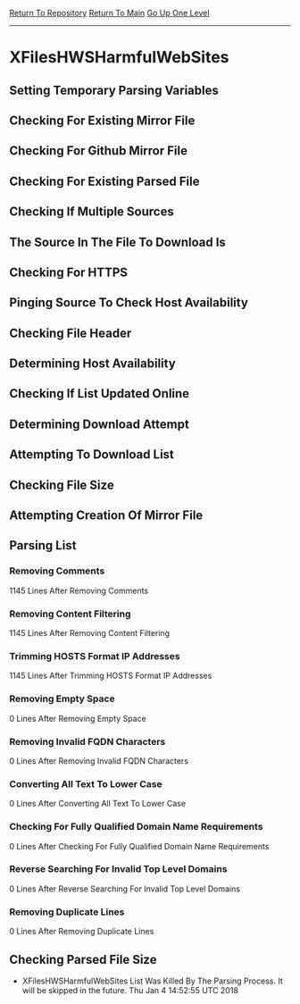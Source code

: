 [Return To Repository](https://github.com/deathbybandaid/piholeparser/)
[Return To Main](https://github.com/deathbybandaid/piholeparser/blob/master/RecentRunLogs/Mainlog.md)
[Go Up One Level](https://github.com/deathbybandaid/piholeparser/blob/master/RecentRunLogs/TopLevelScripts/30-Processing-Blacklists.md)
____________________________________
# XFilesHWSHarmfulWebSites
## Setting Temporary Parsing Variables
## Checking For Existing Mirror File
## Checking For Github Mirror File
## Checking For Existing Parsed File
## Checking If Multiple Sources
## The Source In The File To Download Is
## Checking For HTTPS
## Pinging Source To Check Host Availability
## Checking File Header
## Determining Host Availability
## Checking If List Updated Online
## Determining Download Attempt
## Attempting To Download List
## Checking File Size
## Attempting Creation Of Mirror File
## Parsing List
### Removing Comments
1145 Lines After Removing Comments
### Removing Content Filtering
1145 Lines After Removing Content Filtering
### Trimming HOSTS Format IP Addresses
1145 Lines After Trimming HOSTS Format IP Addresses
### Removing Empty Space
0 Lines After Removing Empty Space
### Removing Invalid FQDN Characters
0 Lines After Removing Invalid FQDN Characters
### Converting All Text To Lower Case
0 Lines After Converting All Text To Lower Case
### Checking For Fully Qualified Domain Name Requirements
0 Lines After Checking For Fully Qualified Domain Name Requirements
### Reverse Searching For Invalid Top Level Domains
0 Lines After Reverse Searching For Invalid Top Level Domains
### Removing Duplicate Lines
0 Lines After Removing Duplicate Lines
## Checking Parsed File Size
* XFilesHWSHarmfulWebSites List Was Killed By The Parsing Process. It will be skipped in the future. Thu Jan 4 14:52:55 UTC 2018
